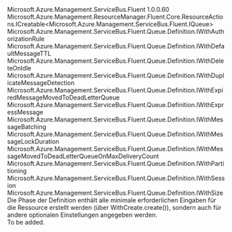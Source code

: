 <Type Name="IWithCreate" FullName="Microsoft.Azure.Management.ServiceBus.Fluent.Queue.Definition.IWithCreate">
  <TypeSignature Language="C#" Value="public interface IWithCreate : Microsoft.Azure.Management.ResourceManager.Fluent.Core.ResourceActions.ICreatable&lt;Microsoft.Azure.Management.ServiceBus.Fluent.IQueue&gt;, Microsoft.Azure.Management.ServiceBus.Fluent.Queue.Definition.IWithAuthorizationRule, Microsoft.Azure.Management.ServiceBus.Fluent.Queue.Definition.IWithDefaultMessageTTL, Microsoft.Azure.Management.ServiceBus.Fluent.Queue.Definition.IWithDeleteOnIdle, Microsoft.Azure.Management.ServiceBus.Fluent.Queue.Definition.IWithDuplicateMessageDetection, Microsoft.Azure.Management.ServiceBus.Fluent.Queue.Definition.IWithExpiredMessageMovedToDeadLetterQueue, Microsoft.Azure.Management.ServiceBus.Fluent.Queue.Definition.IWithExpressMessage, Microsoft.Azure.Management.ServiceBus.Fluent.Queue.Definition.IWithMessageBatching, Microsoft.Azure.Management.ServiceBus.Fluent.Queue.Definition.IWithMessageLockDuration, Microsoft.Azure.Management.ServiceBus.Fluent.Queue.Definition.IWithMessageMovedToDeadLetterQueueOnMaxDeliveryCount, Microsoft.Azure.Management.ServiceBus.Fluent.Queue.Definition.IWithPartitioning, Microsoft.Azure.Management.ServiceBus.Fluent.Queue.Definition.IWithSession, Microsoft.Azure.Management.ServiceBus.Fluent.Queue.Definition.IWithSize" />
  <TypeSignature Language="ILAsm" Value=".class public interface auto ansi abstract IWithCreate implements class Microsoft.Azure.Management.ResourceManager.Fluent.Core.ResourceActions.ICreatable`1&lt;class Microsoft.Azure.Management.ServiceBus.Fluent.IQueue&gt;, class Microsoft.Azure.Management.ResourceManager.Fluent.Core.ResourceActions.IIndexable, class Microsoft.Azure.Management.ServiceBus.Fluent.Queue.Definition.IWithAuthorizationRule, class Microsoft.Azure.Management.ServiceBus.Fluent.Queue.Definition.IWithDefaultMessageTTL, class Microsoft.Azure.Management.ServiceBus.Fluent.Queue.Definition.IWithDeleteOnIdle, class Microsoft.Azure.Management.ServiceBus.Fluent.Queue.Definition.IWithDuplicateMessageDetection, class Microsoft.Azure.Management.ServiceBus.Fluent.Queue.Definition.IWithExpiredMessageMovedToDeadLetterQueue, class Microsoft.Azure.Management.ServiceBus.Fluent.Queue.Definition.IWithExpressMessage, class Microsoft.Azure.Management.ServiceBus.Fluent.Queue.Definition.IWithMessageBatching, class Microsoft.Azure.Management.ServiceBus.Fluent.Queue.Definition.IWithMessageLockDuration, class Microsoft.Azure.Management.ServiceBus.Fluent.Queue.Definition.IWithMessageMovedToDeadLetterQueueOnMaxDeliveryCount, class Microsoft.Azure.Management.ServiceBus.Fluent.Queue.Definition.IWithPartitioning, class Microsoft.Azure.Management.ServiceBus.Fluent.Queue.Definition.IWithSession, class Microsoft.Azure.Management.ServiceBus.Fluent.Queue.Definition.IWithSize" />
  <TypeSignature Language="DocId" Value="T:Microsoft.Azure.Management.ServiceBus.Fluent.Queue.Definition.IWithCreate" />
  <TypeSignature Language="VB.NET" Value="Public Interface IWithCreate&#xA;Implements ICreatable(Of IQueue), IWithAuthorizationRule, IWithDefaultMessageTTL, IWithDeleteOnIdle, IWithDuplicateMessageDetection, IWithExpiredMessageMovedToDeadLetterQueue, IWithExpressMessage, IWithMessageBatching, IWithMessageLockDuration, IWithMessageMovedToDeadLetterQueueOnMaxDeliveryCount, IWithPartitioning, IWithSession, IWithSize" />
  <TypeSignature Language="F#" Value="type IWithCreate = interface&#xA;    interface ICreatable&lt;IQueue&gt;&#xA;    interface IIndexable&#xA;    interface IWithSize&#xA;    interface IWithPartitioning&#xA;    interface IWithDeleteOnIdle&#xA;    interface IWithMessageLockDuration&#xA;    interface IWithDefaultMessageTTL&#xA;    interface IWithSession&#xA;    interface IWithExpressMessage&#xA;    interface IWithMessageBatching&#xA;    interface IWithDuplicateMessageDetection&#xA;    interface IWithExpiredMessageMovedToDeadLetterQueue&#xA;    interface IWithMessageMovedToDeadLetterQueueOnMaxDeliveryCount&#xA;    interface IWithAuthorizationRule" />
  <AssemblyInfo>
    <AssemblyName>Microsoft.Azure.Management.ServiceBus.Fluent</AssemblyName>
    <AssemblyVersion>1.0.0.60</AssemblyVersion>
  </AssemblyInfo>
  <Interfaces>
    <Interface>
      <InterfaceName>Microsoft.Azure.Management.ResourceManager.Fluent.Core.ResourceActions.ICreatable&lt;Microsoft.Azure.Management.ServiceBus.Fluent.IQueue&gt;</InterfaceName>
    </Interface>
    <Interface>
      <InterfaceName>Microsoft.Azure.Management.ServiceBus.Fluent.Queue.Definition.IWithAuthorizationRule</InterfaceName>
    </Interface>
    <Interface>
      <InterfaceName>Microsoft.Azure.Management.ServiceBus.Fluent.Queue.Definition.IWithDefaultMessageTTL</InterfaceName>
    </Interface>
    <Interface>
      <InterfaceName>Microsoft.Azure.Management.ServiceBus.Fluent.Queue.Definition.IWithDeleteOnIdle</InterfaceName>
    </Interface>
    <Interface>
      <InterfaceName>Microsoft.Azure.Management.ServiceBus.Fluent.Queue.Definition.IWithDuplicateMessageDetection</InterfaceName>
    </Interface>
    <Interface>
      <InterfaceName>Microsoft.Azure.Management.ServiceBus.Fluent.Queue.Definition.IWithExpiredMessageMovedToDeadLetterQueue</InterfaceName>
    </Interface>
    <Interface>
      <InterfaceName>Microsoft.Azure.Management.ServiceBus.Fluent.Queue.Definition.IWithExpressMessage</InterfaceName>
    </Interface>
    <Interface>
      <InterfaceName>Microsoft.Azure.Management.ServiceBus.Fluent.Queue.Definition.IWithMessageBatching</InterfaceName>
    </Interface>
    <Interface>
      <InterfaceName>Microsoft.Azure.Management.ServiceBus.Fluent.Queue.Definition.IWithMessageLockDuration</InterfaceName>
    </Interface>
    <Interface>
      <InterfaceName>Microsoft.Azure.Management.ServiceBus.Fluent.Queue.Definition.IWithMessageMovedToDeadLetterQueueOnMaxDeliveryCount</InterfaceName>
    </Interface>
    <Interface>
      <InterfaceName>Microsoft.Azure.Management.ServiceBus.Fluent.Queue.Definition.IWithPartitioning</InterfaceName>
    </Interface>
    <Interface>
      <InterfaceName>Microsoft.Azure.Management.ServiceBus.Fluent.Queue.Definition.IWithSession</InterfaceName>
    </Interface>
    <Interface>
      <InterfaceName>Microsoft.Azure.Management.ServiceBus.Fluent.Queue.Definition.IWithSize</InterfaceName>
    </Interface>
  </Interfaces>
  <Docs>
    <summary>
            Die Phase der Definition enthält alle minimale erforderlichen Eingaben für die Ressource erstellt werden (über WithCreate.create()), sondern auch für andere optionalen Einstellungen angegeben werden.
            </summary>
    <remarks>To be added.</remarks>
  </Docs>
  <Members />
</Type>